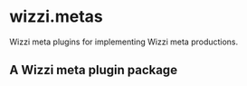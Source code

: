# wizzi.metas
Wizzi meta plugins for implementing Wizzi meta productions.
## A Wizzi meta plugin package
